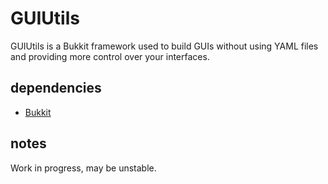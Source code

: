 # GUIUtils

GUIUtils is a Bukkit framework used to build GUIs without using YAML files and providing more control over your interfaces.

## dependencies

* [Bukkit](https://getbukkit.org/download/spigot)

## notes

Work in progress, may be unstable.